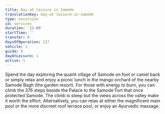 ```yaml
---
title: Day at leisure in Samode
translationKey: day-at-leisure-in-samode
type: excursion
id: services
duration: '12:00'
startTime: ''
transfer: 0
daysOfOperation: 127
vehicle: 1
guide: 0
dayAtLeisure: 1
active: 1
---
```

Spend the day exploring the quaint village of Samode on foot or camel back or simply relax and enjoy a picnic lunch in the mango orchard of the nearby Samode Bagh (the garden resort).  For those with energy to burn, you can climb the 376 steps beside the Palace to the Samode Fort that once protected Samode. The climb is steep but the views across the valley make it worth the effort.  Alternatively, you can relax at either the magnificent main pool or the more discreet roof terrace pool, or enjoy an Ayurvedic massage.